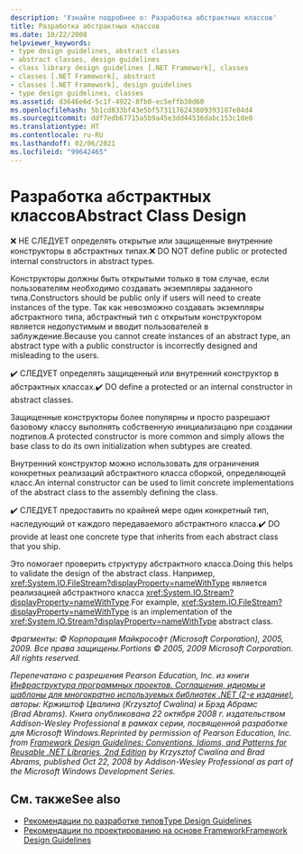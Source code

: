 ```yaml
---
description: 'Узнайте подробнее о: Разработка абстрактных классов'
title: Разработка абстрактных классов
ms.date: 10/22/2008
helpviewer_keywords:
- type design guidelines, abstract classes
- abstract classes, design guidelines
- class library design guidelines [.NET Framework], classes
- classes [.NET Framework], abstract
- classes [.NET Framework], design guidelines
- type design guidelines, classes
ms.assetid: d3646e6d-5c1f-4922-8fb0-ec5effb30d60
ms.openlocfilehash: 5b1cd833bf43e5bf5731176243809393187e84d4
ms.sourcegitcommit: ddf7edb67715a5b9a45e3dd44536dabc153c1de0
ms.translationtype: HT
ms.contentlocale: ru-RU
ms.lasthandoff: 02/06/2021
ms.locfileid: "99642465"
---
```

# <a name="abstract-class-design"></a><span data-ttu-id="c5768-103">Разработка абстрактных классов</span><span class="sxs-lookup"><span data-stu-id="c5768-103">Abstract Class Design</span></span>

<span data-ttu-id="c5768-104">❌ НЕ СЛЕДУЕТ определять открытые или защищенные внутренние конструкторы в абстрактных типах.</span><span class="sxs-lookup"><span data-stu-id="c5768-104">❌ DO NOT define public or protected internal constructors in abstract types.</span></span>

 <span data-ttu-id="c5768-105">Конструкторы должны быть открытыми только в том случае, если пользователям необходимо создавать экземпляры заданного типа.</span><span class="sxs-lookup"><span data-stu-id="c5768-105">Constructors should be public only if users will need to create instances of the type.</span></span> <span data-ttu-id="c5768-106">Так как невозможно создавать экземпляры абстрактного типа, абстрактный тип с открытым конструктором является недопустимым и вводит пользователей в заблуждение.</span><span class="sxs-lookup"><span data-stu-id="c5768-106">Because you cannot create instances of an abstract type, an abstract type with a public constructor is incorrectly designed and misleading to the users.</span></span>

 <span data-ttu-id="c5768-107">✔️ СЛЕДУЕТ определять защищенный или внутренний конструктор в абстрактных классах.</span><span class="sxs-lookup"><span data-stu-id="c5768-107">✔️ DO define a protected or an internal constructor in abstract classes.</span></span>

 <span data-ttu-id="c5768-108">Защищенные конструкторы более популярны и просто разрешают базовому классу выполнять собственную инициализацию при создании подтипов.</span><span class="sxs-lookup"><span data-stu-id="c5768-108">A protected constructor is more common and simply allows the base class to do its own initialization when subtypes are created.</span></span>

 <span data-ttu-id="c5768-109">Внутренний конструктор можно использовать для ограничения конкретных реализаций абстрактного класса сборкой, определяющей класс.</span><span class="sxs-lookup"><span data-stu-id="c5768-109">An internal constructor can be used to limit concrete implementations of the abstract class to the assembly defining the class.</span></span>

 <span data-ttu-id="c5768-110">✔️ СЛЕДУЕТ предоставить по крайней мере один конкретный тип, наследующий от каждого передаваемого абстрактного класса.</span><span class="sxs-lookup"><span data-stu-id="c5768-110">✔️ DO provide at least one concrete type that inherits from each abstract class that you ship.</span></span>

 <span data-ttu-id="c5768-111">Это помогает проверить структуру абстрактного класса.</span><span class="sxs-lookup"><span data-stu-id="c5768-111">Doing this helps to validate the design of the abstract class.</span></span> <span data-ttu-id="c5768-112">Например, <xref:System.IO.FileStream?displayProperty=nameWithType> является реализацией абстрактного класса <xref:System.IO.Stream?displayProperty=nameWithType>.</span><span class="sxs-lookup"><span data-stu-id="c5768-112">For example,  <xref:System.IO.FileStream?displayProperty=nameWithType> is an implementation of the <xref:System.IO.Stream?displayProperty=nameWithType> abstract class.</span></span>

 <span data-ttu-id="c5768-113">*Фрагменты: © Корпорация Майкрософт (Microsoft Corporation), 2005, 2009. Все права защищены.*</span><span class="sxs-lookup"><span data-stu-id="c5768-113">*Portions © 2005, 2009 Microsoft Corporation. All rights reserved.*</span></span>

 <span data-ttu-id="c5768-114">*Перепечатано с разрешения Pearson Education, Inc. из книги [Инфраструктура программных проектов. Соглашения, идиомы и шаблоны для многократно используемых библиотек .NET (2-е издание)](https://www.informit.com/store/framework-design-guidelines-conventions-idioms-and-9780321545619), авторы: Кржиштоф Цвалина (Krzysztof Cwalina) и Брэд Абрамс (Brad Abrams). Книга опубликована 22 октября 2008 г. издательством Addison-Wesley Professional в рамках серии, посвященной разработке для Microsoft Windows.*</span><span class="sxs-lookup"><span data-stu-id="c5768-114">*Reprinted by permission of Pearson Education, Inc. from [Framework Design Guidelines: Conventions, Idioms, and Patterns for Reusable .NET Libraries, 2nd Edition](https://www.informit.com/store/framework-design-guidelines-conventions-idioms-and-9780321545619) by Krzysztof Cwalina and Brad Abrams, published Oct 22, 2008 by Addison-Wesley Professional as part of the Microsoft Windows Development Series.*</span></span>

## <a name="see-also"></a><span data-ttu-id="c5768-115">См. также</span><span class="sxs-lookup"><span data-stu-id="c5768-115">See also</span></span>

- [<span data-ttu-id="c5768-116">Рекомендации по разработке типов</span><span class="sxs-lookup"><span data-stu-id="c5768-116">Type Design Guidelines</span></span>](type.md)
- [<span data-ttu-id="c5768-117">Рекомендации по проектированию на основе Framework</span><span class="sxs-lookup"><span data-stu-id="c5768-117">Framework Design Guidelines</span></span>](index.md)
